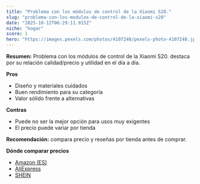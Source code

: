 ```yaml
---
title: "Problema con los módulos de control de la Xiaomi S20."
slug: "problema-con-los-modulos-de-control-de-la-xiaomi-s20"
date: "2025-10-12T06:29:11.915Z"
niche: "hogar"
score: 1
hero: "https://images.pexels.com/photos/4107248/pexels-photo-4107248.jpeg?auto=compress&cs=tinysrgb&fit=crop&h=627&w=1200&auto=compress&cs=tinysrgb&w=1200&h=675&fit=crop"
---
```


**Resumen:** Problema con los módulos de control de la Xiaomi S20. destaca por su relación calidad/precio y utilidad en el día a día.

**Pros**
- Diseño y materiales cuidados
- Buen rendimiento para su categoría
- Valor sólido frente a alternativas

**Contras**
- Puede no ser la mejor opción para usos muy exigentes
- El precio puede variar por tienda

**Recomendación:** compara precio y reseñas por tienda antes de comprar.

**Dónde comparar precios**
- [Amazon (ES)](https://www.amazon.es/s?k=Problema%20con%20los%20m%C3%B3dulos%20de%20control%20de%20la%20Xiaomi%20S20.&tag=teknovashop25-21)
- [AliExpress](https://www.aliexpress.com/wholesale?SearchText=Problema%20con%20los%20m%C3%B3dulos%20de%20control%20de%20la%20Xiaomi%20S20.)
- [SHEIN](https://www.shein.com/pdsearch/Problema%20con%20los%20m%C3%B3dulos%20de%20control%20de%20la%20Xiaomi%20S20.)